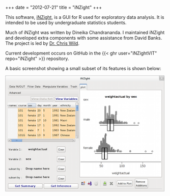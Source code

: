 +++
date = "2012-07-21"
title = "iNZight"
+++

This software, [iNZight](https://www.stat.auckland.ac.nz/~wild/iNZight/), is a GUI for R used for exploratory data analysis. It is intended to be used by undergraduate statistics students.

Much of iNZight was written by Dineika Chandrananda. I maintained iNZight and developed extra components with some assistance from David Banks. The project is led by [Dr. Chris Wild](https://www.stat.auckland.ac.nz/showperson?firstname=Chris&surname=Wild).

Current development occurs on GitHub in the {{< ghr user="iNZightVIT" repo="iNZight" >}} repository.

A basic screenshot showing a small subset of its features is shown below:

<img src="images/inzight.png" width="500" height="364" alt="iNZight Main Window">
